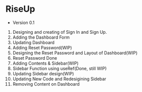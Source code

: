 # RiseUp

- Version 0.1
1. Designing and creating of Sign In and Sign Up.
2. Adding the Dashboard Form
3. Updating Dashboard
4. Adding Reset Password(WIP)
5. Designing the Reset Password and Layout of Dashboard(WIP)
6. Reset Password Done
7. Adding Contents & Sidebar(WIP)
8. Sidebar Function using useRef(Done, still WIP)
9. Updating Sidebar design(WIP)
10. Updating New Code and Redesigining Sidebar
11. Removing Content on Dashboard